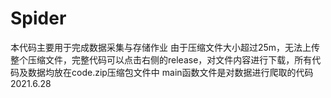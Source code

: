 # Spider
本代码主要用于完成数据采集与存储作业
由于压缩文件大小超过25m，无法上传整个压缩文件，完整代码可以点击右侧的release，对文件内容进行下载，所有代码及数据均放在code.zip压缩包文件中
main函数文件是对数据进行爬取的代码
2021.6.28
